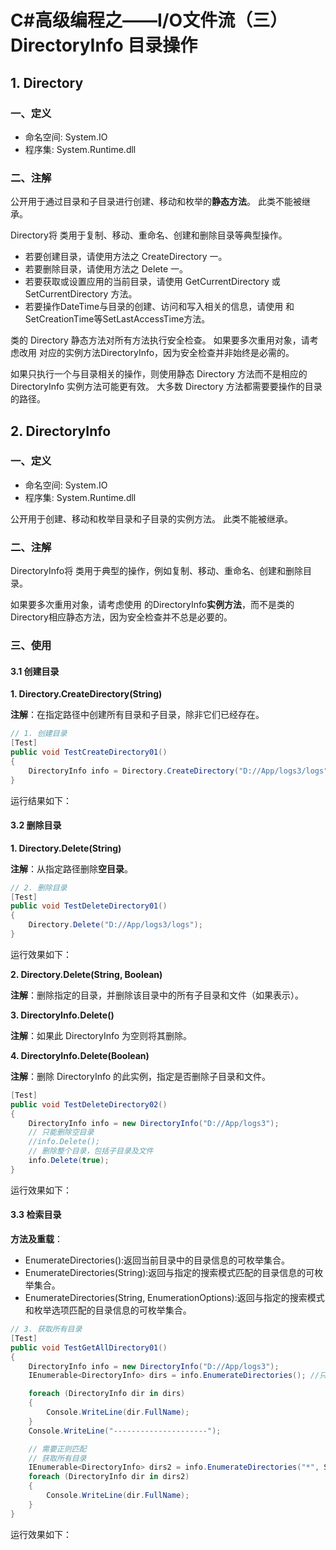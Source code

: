 # C#高级编程之——I/O文件流（三）DirectoryInfo 目录操作

## 1. Directory

### 一、定义

- 命名空间:
System.IO
- 程序集:
System.Runtime.dll

### 二、注解

公开用于通过目录和子目录进行创建、移动和枚举的**静态方法**。 此类不能被继承。

Directory将 类用于复制、移动、重命名、创建和删除目录等典型操作。

- 若要创建目录，请使用方法之 CreateDirectory 一。
- 若要删除目录，请使用方法之 Delete 一。
- 若要获取或设置应用的当前目录，请使用 GetCurrentDirectory 或 SetCurrentDirectory 方法。
- 若要操作DateTime与目录的创建、访问和写入相关的信息，请使用 和 SetCreationTime等SetLastAccessTime方法。

类的 Directory 静态方法对所有方法执行安全检查。 如果要多次重用对象，请考虑改用 对应的实例方法DirectoryInfo，因为安全检查并非始终是必需的。

如果只执行一个与目录相关的操作，则使用静态 Directory 方法而不是相应的 DirectoryInfo 实例方法可能更有效。 大多数 Directory 方法都需要要操作的目录的路径。

## 2. DirectoryInfo

### 一、定义

- 命名空间:
System.IO
- 程序集:
System.Runtime.dll

公开用于创建、移动和枚举目录和子目录的实例方法。 此类不能被继承。

### 二、注解

DirectoryInfo将 类用于典型的操作，例如复制、移动、重命名、创建和删除目录。

如果要多次重用对象，请考虑使用 的DirectoryInfo**实例方法**，而不是类的Directory相应静态方法，因为安全检查并不总是必要的。

### 三、使用

#### 3.1 创建目录

**1. Directory.CreateDirectory(String)**

**注解**：在指定路径中创建所有目录和子目录，除非它们已经存在。

```csharp
// 1. 创建目录
[Test]
public void TestCreateDirectory01()
{
    DirectoryInfo info = Directory.CreateDirectory("D://App/logs3/logs");
}
```

运行结果如下：

#### 3.2 删除目录

**1. Directory.Delete(String)**

**注解**：从指定路径删除**空目录**。

```csharp
// 2. 删除目录
[Test]
public void TestDeleteDirectory01()
{
    Directory.Delete("D://App/logs3/logs");
}
```

运行效果如下：

**2. Directory.Delete(String, Boolean)**

**注解**：删除指定的目录，并删除该目录中的所有子目录和文件（如果表示）。

**3. DirectoryInfo.Delete()**

**注解**：如果此 DirectoryInfo 为空则将其删除。

**4. DirectoryInfo.Delete(Boolean)**

**注解**：删除 DirectoryInfo 的此实例，指定是否删除子目录和文件。

```csharp
[Test]
public void TestDeleteDirectory02()
{
    DirectoryInfo info = new DirectoryInfo("D://App/logs3");
    // 只能删除空目录
    //info.Delete();
    // 删除整个目录，包括子目录及文件
    info.Delete(true);
}
```

运行效果如下：

#### 3.3 检索目录

**方法及重载**：

- EnumerateDirectories():返回当前目录中的目录信息的可枚举集合。
- EnumerateDirectories(String):返回与指定的搜索模式匹配的目录信息的可枚举集合。
- EnumerateDirectories(String, EnumerationOptions):返回与指定的搜索模式和枚举选项匹配的目录信息的可枚举集合。

```csharp
// 3. 获取所有目录
[Test]
public void TestGetAllDirectory01()
{
    DirectoryInfo info = new DirectoryInfo("D://App/logs3");
    IEnumerable<DirectoryInfo> dirs = info.EnumerateDirectories(); //只能获取目录

    foreach (DirectoryInfo dir in dirs)
    {
        Console.WriteLine(dir.FullName);
    }
    Console.WriteLine("---------------------");

    // 需要正则匹配
    // 获取所有目录
    IEnumerable<DirectoryInfo> dirs2 = info.EnumerateDirectories("*", SearchOption.AllDirectories);
    foreach (DirectoryInfo dir in dirs2)
    {
        Console.WriteLine(dir.FullName);
    }
}
```

运行效果如下：
